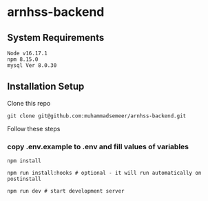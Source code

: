 # arnhss-backend

## System Requirements

```
Node v16.17.1
npm 8.15.0
mysql Ver 8.0.30
```

## Installation Setup

Clone this repo
```
git clone git@github.com:muhammadsemeer/arnhss-backend.git
```



Follow these steps

### copy .env.example to .env and fill values of variables


```
npm install

npm run install:hooks # optional - it will run automatically on postinstall

npm run dev # start development server

```
